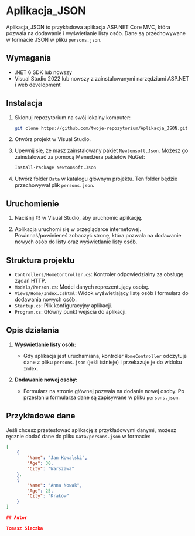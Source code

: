 # Aplikacja_JSON

Aplikacja_JSON to przykładowa aplikacja ASP.NET Core MVC, która pozwala na dodawanie i wyświetlanie listy osób. Dane są przechowywane w formacie JSON w pliku `persons.json`.

## Wymagania

- .NET 6 SDK lub nowszy
- Visual Studio 2022 lub nowszy z zainstalowanymi narzędziami ASP.NET i web development

## Instalacja

1. Sklonuj repozytorium na swój lokalny komputer:

    ```bash
    git clone https://github.com/twoje-repozytorium/Aplikacja_JSON.git
    ```

2. Otwórz projekt w Visual Studio.

3. Upewnij się, że masz zainstalowany pakiet `Newtonsoft.Json`. Możesz go zainstalować za pomocą Menedżera pakietów NuGet:

    ```bash
    Install-Package Newtonsoft.Json
    ```

4. Utwórz folder `Data` w katalogu głównym projektu. Ten folder będzie przechowywał plik `persons.json`.

## Uruchomienie

1. Naciśnij `F5` w Visual Studio, aby uruchomić aplikację.

2. Aplikacja uruchomi się w przeglądarce internetowej. Powinnaś/powinieneś zobaczyć stronę, która pozwala na dodawanie nowych osób do listy oraz wyświetlanie listy osób.

## Struktura projektu

- `Controllers/HomeController.cs`: Kontroler odpowiedzialny za obsługę żądań HTTP.
- `Models/Person.cs`: Model danych reprezentujący osobę.
- `Views/Home/Index.cshtml`: Widok wyświetlający listę osób i formularz do dodawania nowych osób.
- `Startup.cs`: Plik konfiguracyjny aplikacji.
- `Program.cs`: Główny punkt wejścia do aplikacji.

## Opis działania

1. **Wyświetlanie listy osób:**
    - Gdy aplikacja jest uruchamiana, kontroler `HomeController` odczytuje dane z pliku `persons.json` (jeśli istnieje) i przekazuje je do widoku `Index`.

2. **Dodawanie nowej osoby:**
    - Formularz na stronie głównej pozwala na dodanie nowej osoby. Po przesłaniu formularza dane są zapisywane w pliku `persons.json`.

## Przykładowe dane

Jeśli chcesz przetestować aplikację z przykładowymi danymi, możesz ręcznie dodać dane do pliku `Data/persons.json` w formacie:

```json
[
    {
        "Name": "Jan Kowalski",
        "Age": 30,
        "City": "Warszawa"
    },
    {
        "Name": "Anna Nowak",
        "Age": 25,
        "City": "Kraków"
    }
]

## Autor

Tomasz Sieczka
